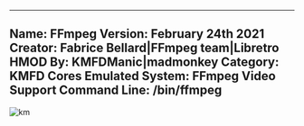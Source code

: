 -----------------------
Name: FFmpeg
Version: February 24th 2021
Creator: Fabrice Bellard|FFmpeg team|Libretro
HMOD By: KMFDManic|madmonkey
Category: KMFD Cores
Emulated System: FFmpeg Video Support
Command Line: /bin/ffmpeg
-----------------------
![km](https://i.imgur.com/g5AlJJd.png)
